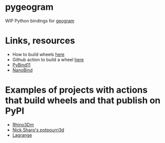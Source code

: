 # pygeogram
WIP Python bindings for [geogram](https://github.com/BrunoLevy/geogram)


# Links, resources
- How to build wheels [here](https://gertjanvandenburg.com/blog/wheels/) 
- Github action to build a wheel [here](https://github.com/pypa/cibuildwheel)
- [PyBind11](https://github.com/pybind/pybind11)
- [NanoBind](https://github.com/wjakob/nanobind)

# Examples of projects with actions that build wheels and that publish on PyPI
- [Rhino3Dm](https://github.com/mcneel/rhino3dm)
- [Nick Sharp's potpourri3d](https://github.com/nmwsharp/potpourri3d/blob/master/.github/workflows/build.yml)
- [Lagrange](https://github.com/adobe/lagrange)

